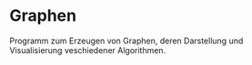 # Graphen
Programm zum Erzeugen von Graphen, deren Darstellung und Visualisierung veschiedener Algorithmen.
